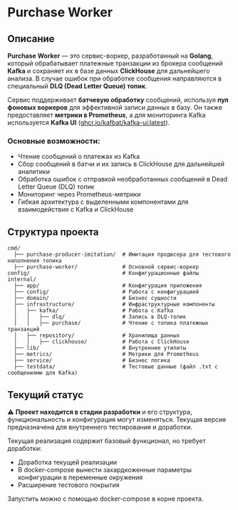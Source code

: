 # Purchase Worker

## Описание

**Purchase Worker** — это сервис-воркер, разработанный на **Golang**, который обрабатывает платежные транзакции из брокера сообщений **Kafka** и сохраняет их в базе данных **ClickHouse** для дальнейшего анализа. В случае ошибок при обработке сообщения направляются в специальный **DLQ (Dead Letter Queue) топик**.

Сервис поддерживает **батчевую обработку** сообщений, используя **пул фоновых воркеров** для эффективной записи данных в базу. Он также предоставляет **метрики в Prometheus**, а для мониторинга Kafka используется **Kafka UI** ([ghcr.io/kafbat/kafka-ui](https://github.com/provectus/kafka-ui)[:latest](https://github.com/provectus/kafka-ui)).

### Основные возможности:

- Чтение сообщений о платежах из Kafka
- Сбор сообщений в батчи и их запись в ClickHouse для дальнейшей аналитики
- Обработка ошибок с отправкой необработанных сообщений в Dead Letter Queue (DLQ) топик
- Мониторинг через Prometheus-метрики
- Гибкая архитектура с выделенными компонентами для взаимодействия с Kafka и ClickHouse

## Структура проекта

```
cmd/
  ├── purchase-producer-imitation/  # Имитация продюсера для тестового наполнения топика
  ├── purchase-worker/              # Основной сервис-воркер
config/                             # Конфигурационные файлы
internal/
  ├── app/                          # Конфигурация приложения
  ├── config/                       # Работа с конфигурацией
  ├── domain/                       # Бизнес сущности
  ├── infrastructure/               # Инфраструктурные компоненты
  │   ├── kafka/                    # Работа с Kafka
  │   │   ├── dlq/                  # Запись в DLQ-топик
  │   │   ├── purchase/             # Чтение с топика платежных транзакций
  │   ├── repository/               # Хранилища данных
  │   │   ├── clickhouse/           # Работа с ClickHouse
  ├── lib/                          # Внутренние утилиты
  ├── metrics/                      # Метрики для Prometheus
  ├── service/                      # Бизнес логика
  ├── testdata/                     # Тестовые данные (файл .txt с сообщениями для Kafka)
```

## Текущий статус

⚠️
**Проект находится в стадии разработки** и его структура, функциональность и конфигурация могут изменяться. Текущая версия предназначена для внутреннего тестирования и доработки.

Текущая реализация содержит базовый функционал, но требует доработки:
- Доработка текущей реализации
- В docker-compose вынести захардкоженные параметры конфигурации в переменные окружения
- Расширение тестового покрытия

Запустить можно с помощью docker-compose в корне проекта.


